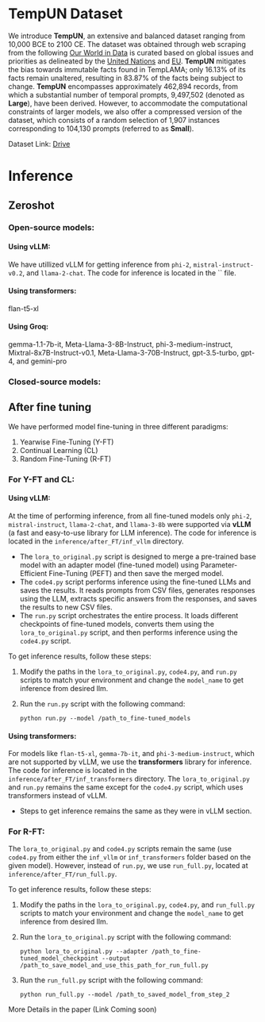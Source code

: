 # TempUN Dataset
We introduce **TempUN**, an extensive and balanced dataset ranging from 10,000 BCE to 2100 CE. The dataset was obtained through web scraping from the following [Our World in Data](https://ourworldindata.org/) is curated based on global issues and priorities as delineated by the [United Nations](https://www.un.org/en/global-issues) and [EU](https://www.undp.org/european-union/our-focus). **TempUN** mitigates the bias towards immutable facts found in TempLAMA; only 16.13\% of its facts remain unaltered, resulting in 83.87\% of the facts being subject to change. **TempUN** encompasses approximately 462,894 records, from which a substantial number of temporal prompts, 9,497,502 (denoted as **Large**), have been derived. However, to accommodate the computational constraints of larger models, we also offer a compressed version of the dataset, which consists of a random selection of 1,907 instances corresponding to 104,130 prompts (referred to as **Small**).

Dataset Link: [Drive](https://drive.google.com/drive/folders/1Qc-xqoWOACZI1uUxcKLsKuXoqHF6Sv5w?usp=sharing)

# Inference

## Zeroshot
### Open-source models:
#### Using vLLM:
We have utillized vLLM for getting inference from `phi-2`, `mistral-instruct-v0.2`, and `llama-2-chat`. The code for inference is located in the `` file.
#### Using transformers:
flan-t5-xl
#### Using Groq:
gemma-1.1-7b-it, Meta-Llama-3-8B-Instruct, phi-3-medium-instruct, Mixtral-8x7B-Instruct-v0.1, Meta-Llama-3-70B-Instruct, gpt-3.5-turbo, gpt-4, and gemini-pro 
### Closed-source models:

## After fine tuning
We have performed model fine-tuning in three different paradigms:

1. Yearwise Fine-Tuning (Y-FT)
2. Continual Learning (CL)
3. Random Fine-Tuning (R-FT)

### For Y-FT and CL:
#### Using vLLM:
At the time of performing inference, from all fine-tuned models only `phi-2`, `mistral-instruct`, `llama-2-chat`, and `llama-3-8b` were supported via **vLLM** (a fast and easy-to-use library for LLM inference). The code for inference is located in the `inference/after_FT/inf_vllm` directory.

- The `lora_to_original.py` script is designed to merge a pre-trained base model with an adapter model (fine-tuned model) using Parameter-Efficient Fine-Tuning (PEFT) and then save the merged model.
- The `code4.py` script performs inference using the fine-tuned LLMs and saves the results. It reads prompts from CSV files, generates responses using the LLM, extracts specific answers from the responses, and saves the results to new CSV files.
- The `run.py` script orchestrates the entire process. It loads different checkpoints of fine-tuned models, converts them using the `lora_to_original.py` script, and then performs inference using the `code4.py` script.

To get inference results, follow these steps:
1. Modify the paths in the `lora_to_original.py`, `code4.py`, and `run.py` scripts to match your environment and change the `model_name` to get inference from desired llm.
2. Run the `run.py` script with the following command:

       python run.py --model /path_to_fine-tuned_models


#### Using transformers:
For models like `flan-t5-xl`, `gemma-7b-it`, and `phi-3-medium-instruct`, which are not supported by vLLM, we use the **transformers** library for inference. The code for inference is located in the `inference/after_FT/inf_transformers` directory. The `lora_to_original.py` and `run.py` remains the same except for the `code4.py` script, which uses transformers instead of vLLM.

- Steps to get inference remains the same as they were in vLLM section.

### For R-FT:
The `lora_to_original.py` and `code4.py` scripts remain the same (use `code4.py` from either the `inf_vllm` or `inf_transformers` folder based on the given model). However, instead of `run.py`, we use `run_full.py`, located at `inference/after_FT/run_full.py`.

To get inference results, follow these steps:
1. Modify the paths in the `lora_to_original.py`, `code4.py`, and `run_full.py` scripts to match your environment and change the `model_name` to get inference from desired llm.
2. Run the `lora_to_original.py` script with the following command:

       python lora_to_original.py --adapter /path_to_fine-tuned_model_checkpoint --output /path_to_save_model_and_use_this_path_for_run_full.py
3. Run the `run_full.py` script with the following command:

       python run_full.py --model /path_to_saved_model_from_step_2



More Details in the paper (Link Coming soon)
